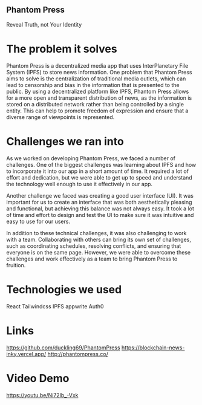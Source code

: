 ## Phantom Press
Reveal Truth, not Your Identity

# The problem it solves
Phantom Press is a decentralized media app that uses InterPlanetary File System (IPFS) to store news information. One problem that Phantom Press aims to solve is the centralization of traditional media outlets, which can lead to censorship and bias in the information that is presented to the public. By using a decentralized platform like IPFS, Phantom Press allows for a more open and transparent distribution of news, as the information is stored on a distributed network rather than being controlled by a single entity. This can help to promote freedom of expression and ensure that a diverse range of viewpoints is represented.

# Challenges we ran into
As we worked on developing Phantom Press, we faced a number of challenges. One of the biggest challenges was learning about IPFS and how to incorporate it into our app in a short amount of time. It required a lot of effort and dedication, but we were able to get up to speed and understand the technology well enough to use it effectively in our app.

Another challenge we faced was creating a good user interface (UI). It was important for us to create an interface that was both aesthetically pleasing and functional, but achieving this balance was not always easy. It took a lot of time and effort to design and test the UI to make sure it was intuitive and easy to use for our users.

In addition to these technical challenges, it was also challenging to work with a team. Collaborating with others can bring its own set of challenges, such as coordinating schedules, resolving conflicts, and ensuring that everyone is on the same page. However, we were able to overcome these challenges and work effectively as a team to bring Phantom Press to fruition.

# Technologies we used
React Tailwindcss IPFS appwrite Auth0

# Links
https://github.com/duckling69/PhantomPress
https://blockchain-news-inky.vercel.app/
http://phantompress.co/

# Video Demo
https://youtu.be/Ni72Ib_-Vxk
